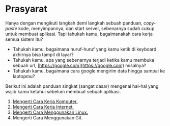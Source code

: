 # Prasyarat

Hanya dengan mengikuti langkah demi langkah sebuah panduan, *copy-paste* kode, menyimpannya, dan start server, sebenarnya sudah cukup untuk membuat aplikasi. Tapi tahukah kamu, bagaimanakah cara kerja semua sistem itu? 

- Tahukah kamu, bagaimana huruf-huruf yang kamu ketik di keyboard akhirnya bisa tampil di layar?
- Tahukah kamu, apa yang sebenarnya terjadi ketika kamu membuka sebuah url, [https://google.com](https://google.com) misalnya?
- Tahukah kamu, bagaimana cara google mengirim data hingga sampai ke laptopmu?

Berikut ini adalah panduan singkat (sangat dasar) mengenai hal-hal yang wajib kamu ketahui sebelum membuat sebuah aplikasi. 

1. [Mengerti Cara Kerja Komputer.](komputer/readme.md)
2. [Mengerti Cara Kerja Internet.](internet/readme.md)
3. [Mengerti Cara Menggunakan Linux.](linux/readme.md)
4. Mengerti Cara Menggunakan Git.
